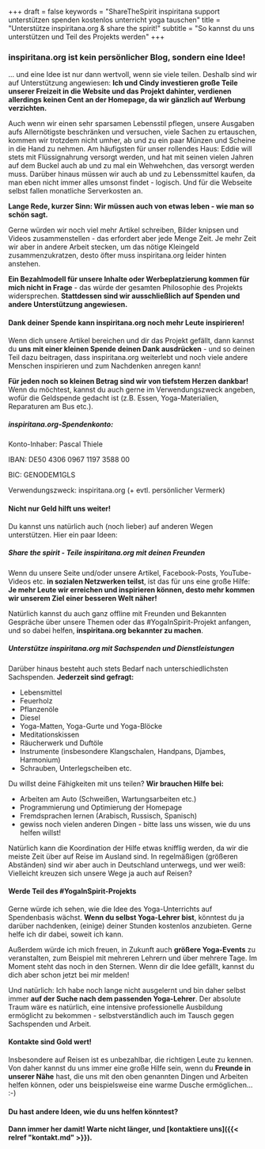 +++
draft = false
keywords =  "ShareTheSpirit inspiritana support unterstützen spenden kostenlos unterricht yoga tauschen"
title = "Unterstütze inspiritana.org & share the spirit!"
subtitle = "So kannst du uns unterstützen und Teil des Projekts werden"
+++

### inspiritana.org ist kein persönlicher Blog, sondern eine Idee!

... und eine Idee ist nur dann wertvoll, wenn sie viele teilen. Deshalb sind wir auf Unterstützung angewiesen: **Ich und Cindy investieren große Teile unserer Freizeit in die Website und das Projekt dahinter, verdienen allerdings keinen Cent an der Homepage, da wir gänzlich auf Werbung verzichten.**    

Auch wenn wir einen sehr sparsamen Lebensstil pflegen, unsere Ausgaben aufs Allernötigste beschränken und versuchen, viele Sachen zu ertauschen, kommen wir trotzdem nicht umher, ab und zu ein paar Münzen und Scheine in die Hand zu nehmen. Am häufigsten für unser rollendes Haus: Eddie will stets mit Flüssignahrung versorgt werden, und hat mit seinen vielen Jahren auf dem Buckel auch ab und zu mal ein Wehwehchen, das versorgt werden muss. Darüber hinaus müssen wir auch ab und zu Lebenssmittel kaufen, da man eben nicht immer alles umsonst findet - logisch. Und für die Webseite selbst fallen monatliche Serverkosten an.     

**Lange Rede, kurzer Sinn: Wir müssen auch von etwas leben - wie man so schön sagt.**    

Gerne würden wir noch viel mehr Artikel schreiben, Bilder knipsen und Videos zusammenstellen - das erfordert aber jede Menge Zeit. Je mehr Zeit wir aber in andere Arbeit stecken, um das nötige Kleingeld zusammenzukratzen, desto öfter muss inspiritana.org leider hinten anstehen.    

**Ein Bezahlmodell für unsere Inhalte oder Werbeplatzierung kommen für mich nicht in Frage** - das würde der gesamten Philosophie des Projekts widersprechen. **Stattdessen sind wir ausschließlich auf Spenden und andere Unterstützung angewiesen.**

#### Dank deiner Spende kann inspiritana.org noch mehr Leute inspirieren!

Wenn dich unsere Artikel bereichen und dir das Projekt gefällt, dann kannst du **uns mit einer kleinen Spende deinen Dank ausdrücken** - und so deinen Teil dazu beitragen, dass inspiritana.org weiterlebt und noch viele andere Menschen inspirieren und zum Nachdenken anregen kann!    

**Für jeden noch so kleinen Betrag sind wir von tiefstem Herzen dankbar!** Wenn du möchtest, kannst du auch gerne im Verwendungszweck angeben, wofür die Geldspende gedacht ist (z.B. Essen, Yoga-Materialien, Reparaturen am Bus etc.).    

##### inspiritana.org-Spendenkonto:

Konto-Inhaber: Pascal Thiele

IBAN: DE50 4306 0967 1197 3588 00

BIC: GENODEM1GLS

Verwendungszweck: inspiritana.org (+ evtl. persönlicher Vermerk)			

#### Nicht nur Geld hilft uns weiter!

Du kannst uns natürlich auch (noch lieber) auf anderen Wegen unterstützen. Hier ein paar Ideen:

##### Share the spirit - Teile inspiritana.org mit deinen Freunden

Wenn du unsere Seite und/oder unsere Artikel, Facebook-Posts, YouTube-Videos etc. **in sozialen Netzwerken teilst**, ist das für uns eine große Hilfe: **Je mehr Leute wir erreichen und inspirieren können, desto mehr kommen wir unserem Ziel einer besseren Welt näher!**    

Natürlich kannst du auch ganz offline mit Freunden und Bekannten Gespräche über unsere Themen oder das #YogaInSpirit-Projekt anfangen, und so dabei helfen, **inspiritana.org bekannter zu machen**.

##### Unterstütze inspiritana.org mit Sachspenden und Dienstleistungen

Darüber hinaus besteht auch stets Bedarf nach unterschiedlichsten Sachspenden. **Jederzeit sind gefragt:** 

 - Lebensmittel   
 - Feuerholz 
 - Pflanzenöle
 - Diesel
 - Yoga-Matten, Yoga-Gurte und Yoga-Blöcke
 - Meditationskissen
 - Räucherwerk und Duftöle
 - Instrumente (insbesondere Klangschalen, Handpans, Djambes, Harmonium)
 - Schrauben, Unterlegscheiben etc.

Du willst deine Fähigkeiten mit uns teilen? **Wir brauchen Hilfe bei:**

 - Arbeiten am Auto (Schweißen, Wartungsarbeiten etc.)
 - Programmierung und Optimierung der Homepage
 - Fremdsprachen lernen (Arabisch, Russisch, Spanisch)
 - gewiss noch vielen anderen Dingen - bitte lass uns wissen, wie du uns helfen willst!

Natürlich kann die Koordination der Hilfe etwas knifflig werden, da wir die meiste Zeit über auf Reise im Ausland sind. In regelmäßigen (größeren Abständen) sind wir aber auch in Deutschland unterwegs, und wer weiß: Vielleicht kreuzen sich unsere Wege ja auch auf Reisen?

#### Werde Teil des #YogaInSpirit-Projekts

Gerne würde ich sehen, wie die Idee des Yoga-Unterrichts auf Spendenbasis wächst. **Wenn du selbst Yoga-Lehrer bist**, könntest du ja darüber nachdenken, (einige) deiner Stunden kostenlos anzubieten. Gerne helfe ich dir dabei, soweit ich kann.    

Außerdem würde ich mich freuen, in Zukunft auch **größere Yoga-Events** zu veranstalten, zum Beispiel mit mehreren Lehrern und über mehrere Tage. Im Moment steht das noch in den Sternen. Wenn dir die Idee gefällt, kannst du dich aber schon jetzt bei mir melden!

Und natürlich: Ich habe noch lange nicht ausgelernt und bin daher selbst immer **auf der Suche nach dem passenden Yoga-Lehrer**. Der absolute Traum wäre es natürlich, eine intensive professionelle Ausbildung ermöglicht zu bekommen - selbstverständlich auch im Tausch gegen Sachspenden und Arbeit.


#### Kontakte sind Gold wert!

Insbesondere auf Reisen ist es unbezahlbar, die richtigen Leute zu kennen. Von daher kannst du uns immer eine große Hilfe sein, wenn du **Freunde in unserer Nähe** hast, die uns mit den oben genannten Dingen und Arbeiten helfen können, oder uns beispielsweise eine warme Dusche ermöglichen... :-)


#### Du hast andere Ideen, wie du uns helfen könntest?

**Dann immer her damit! Warte nicht länger, und [kontaktiere uns]({{< relref "kontakt.md" >}}).**